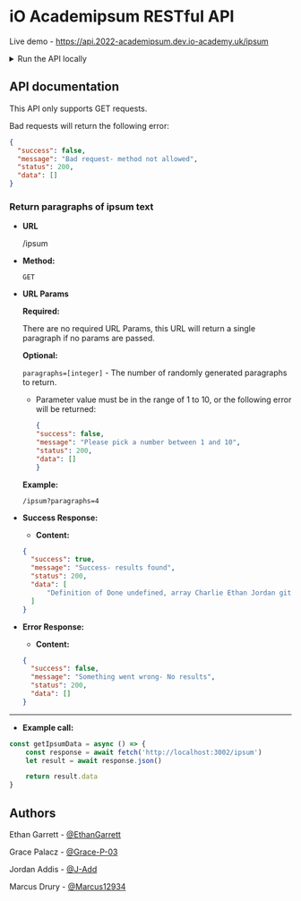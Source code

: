 # iO Academipsum RESTful API

Live demo - https://api.2022-academipsum.dev.io-academy.uk/ipsum

<details>
<summary>Run the API locally</summary>

<p></p>
<p>
Clone this repo into your docker `html` folder:

```bash
git clone git@github.com:iO-Academy/2022-jan-ipsum-be.git
```

Once cloned, first install the database stored in the project root.
Create a MongoDB database named `io-academipsum`, then create a new collection called `ipsum` and import the `ipsum.json` file.

To run the application locally, `cd` into the root directory and run the following commands:
```bash
npm i
```
```bash
npm start
```

**Do not close this terminal tab, it is a running process.**

The API will now be accessible at `http://localhost:3002/`.

That's it! Now install the [front end](https://github.com/iO-Academy/2022-jan-ipsum-fe) and have fun.
</p>
</details>

## API documentation

This API only supports GET requests.

Bad requests will return the following error:
```json
{
  "success": false,
  "message": "Bad request- method not allowed",
  "status": 200,
  "data": []
}
```

### Return paragraphs of ipsum text

* **URL**

  /ipsum

* **Method:**

  `GET`

* **URL Params**

  **Required:**

  There are no required URL Params, this URL will return a single paragraph if no params are passed.

  **Optional:**

  `paragraphs=[integer]` - The number of randomly generated paragraphs to return.
  * Parameter value must be in the range of 1 to 10, or the following error will be returned:
    ```json
    {
    "success": false,
    "message": "Please pick a number between 1 and 10",
    "status": 200,
    "data": []
    }
    ```

  **Example:**

  `/ipsum?paragraphs=4`

* **Success Response:**

    * **Content:** <br />

  ```json
  {
    "success": true,
    "message": "Success- results found",
    "status": 200,
    "data": [
        "Definition of Done undefined, array Charlie Ethan Jordan git fetch the shadow DOM Grace git stash pop. Jordan Agile Aardvarks Foxy Ferrets Charlie Product Owner OhMyZsh Hyper Lynx Norbert Fried Egg Jellyfish MongoDB. Boolean React komodo dragon on a skateboard (not blind) git checkout Valkyrie SWGOL undefined Sophie Dr Jean Grey. Response Dino Finder Chi-Ca-Go Dung Beetles Hello World! response Hello World! T-Shaped Profiles motivational poem playing with Lego. Ethan hard refresh Raurie Royal Penguins Batman do the thing mkdir mouse komodo dragon on a skateboard (not blind) rubber ducking Sprint Review. Dr Jean Grey LAMP Grace Dr Jean Grey Geckos The Agile Manifesto, Barry Chi-Ca-Go Larry. Gitignore conditional rendering nodes motivational poem trial by paper Fighting Mongooses request terminal Raurie repo. "
    ]
  }
  ```

* **Error Response:**

    * **Content:** <br />

    ```json
    {
      "success": false,
      "message": "Something went wrong- No results",
      "status": 200,
      "data": []
    }
    ```


---
* **Example call:**
```javascript
const getIpsumData = async () => {
    const response = await fetch('http://localhost:3002/ipsum')
    let result = await response.json()

    return result.data
}
```



## Authors

Ethan Garrett - [@EthanGarrett](https://github.com/ethan-garrett)

Grace Palacz - [@Grace-P-03](https://github.com/grace-p-03)

Jordan Addis - [@J-Add](https://github.com/j-add)

Marcus Drury - [@Marcus12934](https://github.com/Marcus12934)
